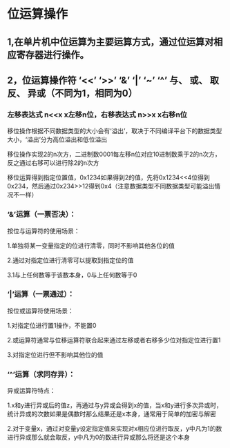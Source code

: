 # 位运算操作
## 1,在单片机中位运算为主要运算方式，通过位运算对相应寄存器进行操作。
## 2，位运算操作符 ‘<<’ ‘>>’ ‘&’ ‘|’ ‘~’ ‘^’ 与、 或、 取反、 异或（不同为1，相同为0）
### 左移表达式 n<<x x左移n位，右移表达式 n>>x x右移n位
移位操作根据不同数据类型的大小会有‘溢出’，取决于不同编译平台下的数据类型大小，‘溢出’分为高位溢出和低位溢出

移位操作实现2的n次方，二进制数0001每左移n位对应10进制数乘于2的n次方，反之通过右移可以进行除2的n次方

移位运算得到指定位置值，0x1234如果得到2的值，先将0x1234<<4位得到0x234，然后通过0x234>>12得到0x4（注意数据类型不同数据类型可能溢出情况不一样）
### ‘&’运算（一票否决）：
按位与运算符的使用场景：

1.单独将某一变量指定的位进行清零，同时不影响其他各位的值

2.通过对指定位进行清零可以提取到指定位的值

3.1与上任何数等于该数本身，0与上任何数等于0
### ‘|’运算（一票通过）：
按位或运算符使用场景：

1.对指定位进行置1操作，不能置0

2.或运算符通常与位移运算符联合起来通过左移或者右移多少位对指定位进行置1

3.对指定位进行但不影响其他位的值
### ‘^’运算（求同存异）：
异或运算符特点：

1.x和y进行异或后的值z，再通过与y异或会得到x的值，当x和y进行多次异或时，统计异或的次数如果是偶数时那么结果还是x本身，通常用于简单的加密与解密

2.对于变量x，通过对变量y设定指定值来实现对x相应位进行取反，y中凡为1的数进行异或那么就会取反，y中凡为0的数进行异或那么将还是这个本身
